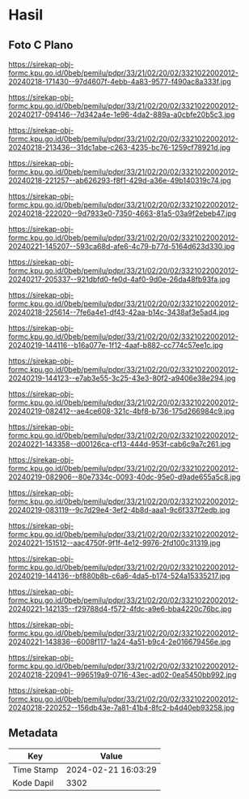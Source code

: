 # Hasil

## Foto C Plano

https://sirekap-obj-formc.kpu.go.id/0beb/pemilu/pdpr/33/21/02/20/02/3321022002012-20240218-171430--97d4607f-4ebb-4a83-9577-f490ac8a333f.jpg

https://sirekap-obj-formc.kpu.go.id/0beb/pemilu/pdpr/33/21/02/20/02/3321022002012-20240217-094146--7d342a4e-1e96-4da2-889a-a0cbfe20b5c3.jpg

https://sirekap-obj-formc.kpu.go.id/0beb/pemilu/pdpr/33/21/02/20/02/3321022002012-20240218-213436--31dc1abe-c263-4235-bc76-1259cf78921d.jpg

https://sirekap-obj-formc.kpu.go.id/0beb/pemilu/pdpr/33/21/02/20/02/3321022002012-20240218-221257--ab626293-f8f1-429d-a36e-49b140319c74.jpg

https://sirekap-obj-formc.kpu.go.id/0beb/pemilu/pdpr/33/21/02/20/02/3321022002012-20240218-222020--9d7933e0-7350-4663-81a5-03a9f2ebeb47.jpg

https://sirekap-obj-formc.kpu.go.id/0beb/pemilu/pdpr/33/21/02/20/02/3321022002012-20240221-145207--593ca68d-afe6-4c79-b77d-5164d623d330.jpg

https://sirekap-obj-formc.kpu.go.id/0beb/pemilu/pdpr/33/21/02/20/02/3321022002012-20240217-205337--921dbfd0-fe0d-4af0-9d0e-26da48fb93fa.jpg

https://sirekap-obj-formc.kpu.go.id/0beb/pemilu/pdpr/33/21/02/20/02/3321022002012-20240218-225614--7fe6a4e1-df43-42aa-b14c-3438af3e5ad4.jpg

https://sirekap-obj-formc.kpu.go.id/0beb/pemilu/pdpr/33/21/02/20/02/3321022002012-20240219-144116--b16a077e-1f12-4aaf-b882-cc774c57ee1c.jpg

https://sirekap-obj-formc.kpu.go.id/0beb/pemilu/pdpr/33/21/02/20/02/3321022002012-20240219-144123--e7ab3e55-3c25-43e3-80f2-a9406e38e294.jpg

https://sirekap-obj-formc.kpu.go.id/0beb/pemilu/pdpr/33/21/02/20/02/3321022002012-20240219-082412--ae4ce608-321c-4bf8-b736-175d266984c9.jpg

https://sirekap-obj-formc.kpu.go.id/0beb/pemilu/pdpr/33/21/02/20/02/3321022002012-20240221-143358--d00126ca-cf13-444d-953f-cab6c9a7c261.jpg

https://sirekap-obj-formc.kpu.go.id/0beb/pemilu/pdpr/33/21/02/20/02/3321022002012-20240219-082906--80e7334c-0093-40dc-95e0-d9ade655a5c8.jpg

https://sirekap-obj-formc.kpu.go.id/0beb/pemilu/pdpr/33/21/02/20/02/3321022002012-20240219-083119--9c7d29e4-3ef2-4b8d-aaa1-9c6f337f2edb.jpg

https://sirekap-obj-formc.kpu.go.id/0beb/pemilu/pdpr/33/21/02/20/02/3321022002012-20240221-151512--aac4750f-9f1f-4e12-9976-2fd100c31319.jpg

https://sirekap-obj-formc.kpu.go.id/0beb/pemilu/pdpr/33/21/02/20/02/3321022002012-20240219-144136--bf880b8b-c6a6-4da5-b174-524a15335217.jpg

https://sirekap-obj-formc.kpu.go.id/0beb/pemilu/pdpr/33/21/02/20/02/3321022002012-20240221-142135--f29788d4-f572-4fdc-a9e6-bba4220c76bc.jpg

https://sirekap-obj-formc.kpu.go.id/0beb/pemilu/pdpr/33/21/02/20/02/3321022002012-20240221-143836--6008f117-1a24-4a51-b9c4-2e016679456e.jpg

https://sirekap-obj-formc.kpu.go.id/0beb/pemilu/pdpr/33/21/02/20/02/3321022002012-20240218-220941--996519a9-0716-43ec-ad02-0ea5450bb992.jpg

https://sirekap-obj-formc.kpu.go.id/0beb/pemilu/pdpr/33/21/02/20/02/3321022002012-20240218-220252--156db43e-7a81-41b4-8fc2-b4d40eb93258.jpg


## Metadata

| Key        | Value               |
| ---------- | ------------------- |
| Time Stamp | 2024-02-21 16:03:29 |
| Kode Dapil | 3302                |



